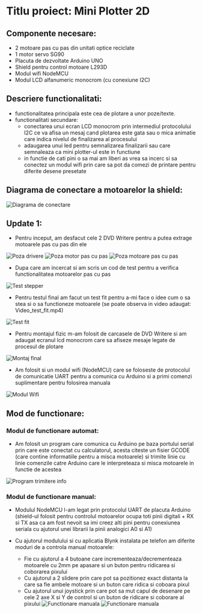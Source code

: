 # Titlu proiect: Mini Plotter 2D

## Componente necesare:

- 2 motoare pas cu pas din unitati optice reciclate
- 1 motor servo SG90
- Placuta de dezvoltate Arduino UNO
- Shield pentru control motoare L293D
- Modul wifi NodeMCU
- Modul LCD alfanumeric monocrom (cu conexiune I2C)

## Descriere functionalitati:

- functionalitatea principala este cea de plotare a unor poze/texte.
- functionalitati secundare:
    - conectarea unui ecran LCD monocrom prin intermediul protocolului I2C ce va afisa un mesaj cand plotarea este gata sau o mica animatie care indica nivelul de finalizarea al procesului
    - adaugarea unui led pentru semnalizarea finalizarii sau care semnaleaza ca mini plotter-ul este in functiune
    - in functie de cati pini o sa mai am liberi as vrea sa incerc si sa conectez un modul wifi prin care sa pot da comezi de printare pentru diferite desene presetate

## Diagrama de conectare a motoarelor la shield:
![Diagrama de conectare](./Photos/Wiring_diagram.jpg)


## Update 1:
- Pentru inceput, am desfacut cele 2 DVD Writere pentru a putea extrage motoarele pas cu pas din ele

![Poza drivere](./Photos/DVD_Writere_desfacute.jpeg)
![Poza motor pas cu pas](./Photos/Motor_pas_cu_pas.jpeg)
![Poza motoare pas cu pas](./Photos/Motoare.jpeg)

- Dupa care am incercat si am scris un cod de test pentru a verifica functionalitatea motoarelor pas cu pas

![Test stepper](./Photos/Testare_miscare_pas_cu_pas.jpeg)

- Pentru testul final am facut un test fit pentru a-mi face o idee cum o sa stea si o sa functioneze motoarele (se poate observa in video adaugat: Video_test_fit.mp4)

![Test fit](./Photos/Test_fit.jpg)


- Pentru montajul fizic m-am folosit de carcasele de DVD Writere si am adaugat ecranul lcd monocrom care sa afiseze mesaje legate de procesul de plotare

![Montaj final](./Photos/Montaj_fina+ecran.jpg)

- Am folosit si un modul wifi (NodeMCU) care se foloseste de protocolul de comunicatie UART pentru a comunica cu Arduino si a primi comenzi suplimentare pentru folosirea manuala

![Modul Wifi](./Photos/Modul_NodeMCU.jpg)


## Mod de functionare:

### Modul de functionare automat:

- Am folosit un program care comunica cu Arduino pe baza portului serial prin care este conectat cu calculatorul, acesta citeste un fisier GCODE (care contine informatiile pentru a misca motoarele) si trimite linie cu linie comenzile catre Arduino care le interpreteaza si misca motoarele in functie de acestea

![Program trimitere info](./Photos/Gctrl.jpg)

### Modul de functionare manual:

- Modulul NodeMCU l-am legat prin protocolul UART de placuta Arduino (shield-ul folosit pentru controlul motoarelor ocupa toti pinii digitali + RX si TX asa ca am fost nevoit sa imi creez alti pini pentru conexiunea seriala cu ajutorul unei librarii la pinii analogici A0 si A1)

- Cu ajutorul modulului si cu aplicatia Blynk instalata pe telefon am diferite moduri de a controla manual motoarele:
    - Fie cu ajutorul a 4 butoane care incrementeaza/decrementeaza motoarele cu 2mm pe apasare si un buton pentru ridicarea si coborarea pixului
    - Cu ajutorul a 2 slidere prin care pot sa pozitionez exact distanta la care sa fie ambele motoare si un buton care ridica si coboara pixul
    - Cu ajutorul unui joystick prin care pot sa mut capul de desenare pe cele 2 axe X si Y de control si un buton de ridicare si coborare al pixului
    ![Functionare manuala](./Photos/Functionare_manuala1.jpg)
    ![Functionare manuala](./Photos/Functionare_manuala2.jpg) 
